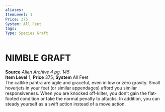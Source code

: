 ```yaml
---
aliases: 
ItemLevel: 1
Price: 375
System: All Feet
tags: 
Type: Species Graft
---
```

# NIMBLE GRAFT
**Source** _Alien Archive 4 pg. 145_  
**Item Level** 1; **Price** 375; **System** All Feet  
The catlike pahtra are agile and graceful, even in low or zero gravity. Small hoverjets in your feet (or similar appendages) afford you similar responsiveness. When you are knocked off-kilter, you don’t gain the flat-footed condition or take the normal penalty to attacks. In addition, you can steady yourself as a swift action instead of a move action.